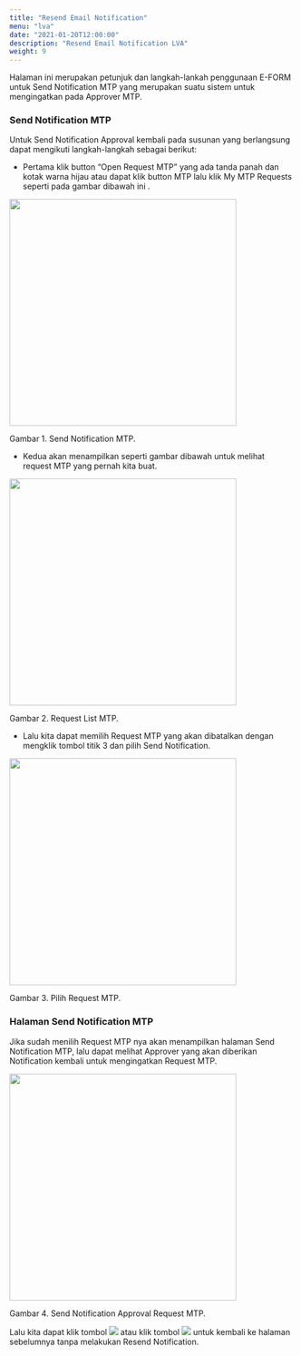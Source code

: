 ```yaml
---
title: "Resend Email Notification"
menu: "lva"
date: "2021-01-20T12:00:00"
description: "Resend Email Notification LVA"
weight: 9
---
```


Halaman ini merupakan petunjuk dan langkah-lankah penggunaan E-FORM untuk Send Notification MTP yang merupakan suatu sistem untuk mengingatkan pada Approver MTP.

### Send Notification MTP

Untuk Send Notification Approval kembali pada susunan yang berlangsung dapat mengikuti langkah-langkah sebagai berikut:

- Pertama klik button “Open Request MTP” yang ada tanda panah dan kotak warna hijau atau dapat klik button MTP lalu klik My MTP Requests seperti pada gambar dibawah ini .

<div class="figure-caption">

<img src="/images/MTP/send/homesend.png" 
style="width:auto;height:400px;">

Gambar 1. Send Notification MTP.

</div>

- Kedua akan menampilkan seperti gambar dibawah untuk melihat request MTP yang pernah kita buat.

<div class="figure-caption">

<img src="/images/MTP/send/list.png" 
style="width:auto;height:400px;">

Gambar 2. Request List MTP.

</div>

- Lalu kita dapat memilih Request MTP yang akan dibatalkan dengan mengklik tombol titik 3 dan pilih Send Notification.

<div class="figure-caption">

<img src="/images/MTP/send/choose.png" 
style="width:auto;height:400px;">

Gambar 3. Pilih Request MTP.

</div>

### Halaman Send Notification MTP

Jika sudah menilih Request MTP nya akan menampilkan halaman Send Notification MTP, lalu dapat melihat Approver yang akan diberikan Notification kembali untuk mengingatkan Request MTP.

<div class="figure-caption">

<img src="/images/LVA/send/form.png" 
style="width:auto;height:400px;">

Gambar 4. Send Notification Approval Request MTP.

</div>
 
Lalu kita dapat klik tombol <img src="/images/MTP/send/tombolsend.png"> atau klik tombol <img src="/images/LVA/send/back.png"> untuk kembali ke halaman sebelumnya tanpa melakukan Resend Notification.
